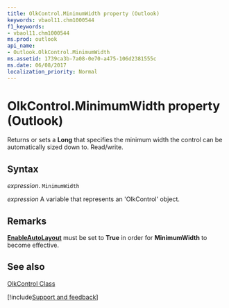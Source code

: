```yaml
---
title: OlkControl.MinimumWidth property (Outlook)
keywords: vbaol11.chm1000544
f1_keywords:
- vbaol11.chm1000544
ms.prod: outlook
api_name:
- Outlook.OlkControl.MinimumWidth
ms.assetid: 1739ca3b-7a08-0e70-a475-106d2381555c
ms.date: 06/08/2017
localization_priority: Normal
---
```



# OlkControl.MinimumWidth property (Outlook)

Returns or sets a  **Long** that specifies the minimum width the control can be automatically sized down to. Read/write.


## Syntax

_expression_. `MinimumWidth`

_expression_ A variable that represents an 'OlkControl' object.


## Remarks

 **[EnableAutoLayout](Outlook.OlkControl.EnableAutoLayout.md)** must be set to **True** in order for **MinimumWidth** to become effective.


## See also


[OlkControl Class](Outlook.olkcontrol.md)

[!include[Support and feedback](~/includes/feedback-boilerplate.md)]